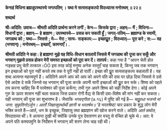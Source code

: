 **केनाहं विधिना ब्रह्मन्नुपस्थास्ये जगत्पतिम् ।** **यथा मे सत्यसङ्कल्पो विदध्यात्स मनोरथम् ॥ २२॥** 

**शब्दार्थ** 

**श्री-अदिति: उवाच—** **श्रीमती अदिति प्रार्थना करने लगीं** **; केन—** **किसके द्वारा** **; अहम्—** **मैं** **; विधिना—** **विधानों द्वारा** **; ब्रह्मन्—** **हे** **ब्राह्मण** **; उपस्थास्ये—** **प्रसन्न कर सकती हूँ** **; जगत्-पतिम्—** **ब्रह्माण्ड के स्वामी, जगन्नाथ को** **; यथा—** **जिससे** **; मे—** **मेरा** **; सत्य-** **सङ्कल्प:—** **इच्छापूॢत** **; विदध्यात्—** **पूरा करे** **; स:—** **वह (भगवान्)** **; मनोरथम्—** **इच्छाएँ, कामनाएँ।** **.** 

**श्रीमती अदिति ने कहा : हे ब्राह्मण! मुझे वह विधि-विधान बतलायें जिससे मैं जगन्नाथ की** **पूजा कर सकूँ और भगवान् मुझसे प्रसन्न होकर मेरी समस्त इच्छाओं को पूरा कर दें।** **तात्पर्य :** कहा गया है ''आपन चेती होत नङ्क्षह प्रभु चेती तत्काल।ÓÓ इस तरह कोई मनुष्य अनेक वस्तुएँ चाह सकता है, किन्तु जब तक भगवान् इन इच्छाओं को पूरा नहीं करते तब तक वे पूरी नहीं हो पातीं। इच्छा की पूॢत सत्यसङ्कल्प कहलाती है। यह शब्द अत्यन्त महत्त्वपूर्ण है। अदितिने अपने आप को आप को अपने पति की दया पर छोड़ दिया जिससे वे उसे ऐसे आदेश दे सकें जिनसे वह भगवान् की पूजा करके अपनी सारी इच्छाओं की पूॢत कर सके। शिष्य को पहले तय करना चाहिए कि मैं परमेश्वर की पूजा करूँगा; तभी गुरु अपने शिष्य को सही निर्देश देगा। कोई अपने गुरु के ऊपर शासन नहीं चला सकता जिस प्रकार रोगी वैद्य से किसी दवा-विशेष की मांग नहीं कर सकता। यही भगवान् की पूजा का शुभारश्भ है। जैसाकि *भगवद्गीता* (७.१६) में पुष्टि की गई है— *चतुॢवधा भजन्ते मां जना: सुकृतिनोऽर्जुन।* *आर्तो जिज्ञासुरर्थार्थी ज्ञानी च भरतर्षभ॥* 'हे भरतश्रेष्ठ! चार प्रकार के शुद्ध लोग मेरी भक्ति करते हैं—आर्त, धन के इच्छुक, जिज्ञासु तथा ब्रह्मज्ञान की खोज करने वाले। अदिति *आर्त* अर्थात् विपदाग्रस्त थीं। वे अत्यन्त दुखी थीं क्योंकि उनके पुत्र देवतागण हर वस्तु से वंचित हो चुके थे। अत: वे अपने पति कश्यपमुनि के निर्देशन में भगवान् की शरण लेना चाह रही थी।  